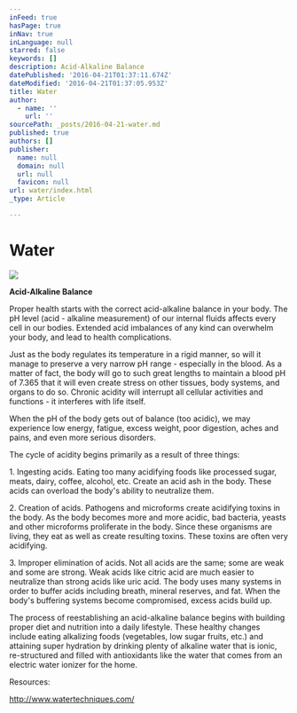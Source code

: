 ```yaml
---
inFeed: true
hasPage: true
inNav: true
inLanguage: null
starred: false
keywords: []
description: Acid-Alkaline Balance
datePublished: '2016-04-21T01:37:11.674Z'
dateModified: '2016-04-21T01:37:05.953Z'
title: Water
author:
  - name: ''
    url: ''
sourcePath: _posts/2016-04-21-water.md
published: true
authors: []
publisher:
  name: null
  domain: null
  url: null
  favicon: null
url: water/index.html
_type: Article

---
```

# Water
![](https://s3-us-west-2.amazonaws.com/the-grid-img/p/663e2a0ee11228a62b3e0f494ef4c79906b7c628.jpg)

**Acid-Alkaline Balance**

Proper health starts with the correct acid-alkaline balance in your body. The pH level (acid - alkaline measurement) of our internal fluids affects every cell in our bodies. Extended acid imbalances of any kind can overwhelm your body, and lead to health complications. 

Just as the body regulates its temperature in a rigid manner, so will it manage to preserve a very narrow pH range - especially in the blood. As a matter of fact, the body will go to such great lengths to maintain a blood pH of 7.365 that it will even create stress on other tissues, body systems, and organs to do so. Chronic acidity will interrupt all cellular activities and functions - it interferes with life itself. 

When the pH of the body gets out of balance (too acidic), we may experience low energy, fatigue, excess weight, poor digestion, aches and pains, and even more serious disorders. 

The cycle of acidity begins primarily as a result of three things: 

1\. Ingesting acids. Eating too many acidifying foods like processed sugar, meats, dairy, coffee, alcohol, etc. Create an acid ash in the body. These acids can overload the body's ability to neutralize them.

2\. Creation of acids. Pathogens and microforms create acidifying toxins in the body. As the body becomes more and more acidic, bad bacteria, yeasts and other microforms proliferate in the body. Since these organisms are living, they eat as well as create resulting toxins. These toxins are often very acidifying. 

3\. Improper elimination of acids. Not all acids are the same; some are weak and some are strong. Weak acids like citric acid are much easier to neutralize than strong acids like uric acid. The body uses many systems in order to buffer acids including breath, mineral reserves, and fat. When the body's buffering systems become compromised, excess acids build up. 

The process of reestablishing an acid-alkaline balance begins with building proper diet and nutrition into a daily lifestyle. These healthy changes include eating alkalizing foods (vegetables, low sugar fruits, etc.) and attaining super hydration by drinking plenty of alkaline water that is ionic, re-structured and filled with antioxidants like the water that comes from an electric water ionizer for the home. 

Resources:

http://www.watertechniques.com/